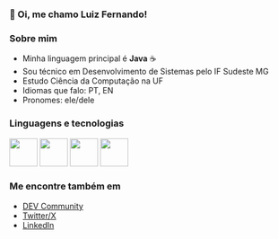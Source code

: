 ### 👋 Oi, me chamo Luiz Fernando!

### Sobre mim

- Minha linguagem principal é **Java** ☕
- Sou técnico em Desenvolvimento de Sistemas pelo IF Sudeste MG
- Estudo Ciência da Computação na UF
- Idiomas que falo: PT, EN
- Pronomes: ele/dele

### Linguagens e tecnologias

<div style="display: inline-block">
    <img src="https://cdn.jsdelivr.net/gh/devicons/devicon@latest/icons/java/java-original.svg" width="50rem" height="50rem"/>
    <img src="https://cdn.jsdelivr.net/gh/devicons/devicon@latest/icons/python/python-original.svg" width="50rem" height="50rem"/>
    <img src="https://cdn.jsdelivr.net/gh/devicons/devicon@latest/icons/cplusplus/cplusplus-original.svg" width="50rem" height="50rem"/>
    <img src="https://cdn.jsdelivr.net/gh/devicons/devicon@latest/icons/git/git-original.svg" width="50rem" height="50rem"/>
</div>

### Me encontre também em

- [DEV Community](https://dev.to/nogueiraluiz)
- [Twitter/X](https://twitter.com/nogueiraluiz_io)
- [LinkedIn](https://www.linkedin.com/in/nogueiraluiz)
